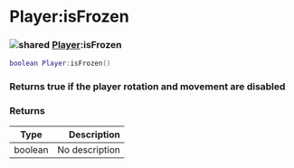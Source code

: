 # Player:isFrozen

### ![shared](../../home/player/.gitbook/assets/shared.png) [Player](../../home/player/home/Player/):isFrozen

```lua
boolean Player:isFrozen()
```

### Returns true if the player rotation and movement are disabled

### Returns

| Type    |    Description |
| ------- | -------------: |
| boolean | No description |
